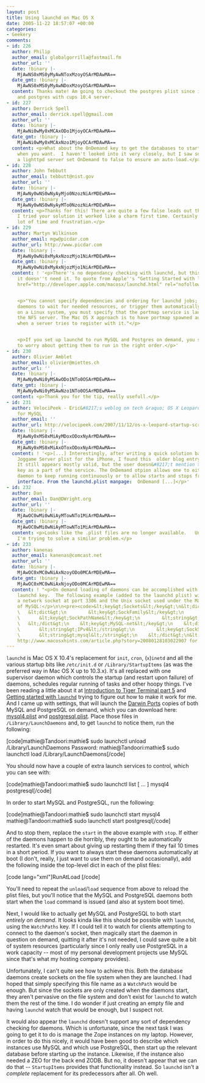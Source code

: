 ```yaml
---
layout: post
title: Using launchd on Mac OS X
date: 2005-11-22 18:57:07 +00:00
categories:
- Geekery
comments:
- id: 226
  author: Philip
  author_email: globalgorrilla@fastmail.fm
  author_url: ''
  date: !binary |-
    MjAwNS0xMS0yMyAwNToxMzoyOSArMDAwMA==
  date_gmt: !binary |-
    MjAwNS0xMS0yMyAwNDoxMzoyOSArMDAwMA==
  content: Thanks mate! Am going to checkout the postgres plist since i'm using pykota
    and postgres with cups 10.4 server.
- id: 227
  author: Derrick Spell
  author_email: derrick.spell@gmail.com
  author_url: ''
  date: !binary |-
    MjAwNi0wMy0xMCAxODo1MjoyOCArMDAwMA==
  date_gmt: !binary |-
    MjAwNi0wMy0xMCAxNzo1MjoyOCArMDAwMA==
  content: <p>What about the OnDemand key to get the databases to start and stop only
    when you want.  I haven't looked into it very closely, but I saw someone using
    a lighttpd server set OnDemand to false to ensure an auto-load.</p>
- id: 228
  author: John Tebbutt
  author_email: tebbutt@nist.gov
  author_url: ''
  date: !binary |-
    MjAwNy0wNS0wNyAyMjo0NzozNiArMDEwMA==
  date_gmt: !binary |-
    MjAwNy0wNS0wNyAyMTo0NzozNiArMDEwMA==
  content: <p>Thanks for this! There are quite a few false leads out there, but when
    I tried your solution it worked like a charm first time. Certainly saved me a
    lot of time and frustration.</p>
- id: 229
  author: Martyn Wilkinson
  author_email: mgw@picdar.com
  author_url: http://www.picdar.com
  date: !binary |-
    MjAwNy0wNi0xMyAxNzozMjo1NiArMDEwMA==
  date_gmt: !binary |-
    MjAwNy0wNi0xMyAxNjozMjo1NiArMDEwMA==
  content: ! '<p>There''s no dependancy checking with launchd, but this is because
    it doesn''t need it. To quote from Apple''s "Getting Started with launchd" <a
    href="http://developer.apple.com/macosx/launchd.html" rel="nofollow">http://developer.apple.com/macosx/launchd.html</a>:</p>


    <p>"You cannot specify dependencies and ordering for launchd jobs; instead, design
    daemons to wait for needed resources, or trigger them automatically. For instance,
    on a Linux system, you must specify that the portmap service is launched before
    the NFS server. The Mac OS X approach is to have portmap spawned automatically
    when a server tries to register with it."</p>


    <p>If you set up launchd to run MySQL and Postgres on demand, you shouldn''t have
    to worry about getting them to run in the right order.</p>'
- id: 230
  author: Olivier Amblet
  author_email: olivier@miettes.ch
  author_url: ''
  date: !binary |-
    MjAwNy0wNi0yMSAwODo1NTo0OSArMDEwMA==
  date_gmt: !binary |-
    MjAwNy0wNi0yMSAwNzo1NTo0OSArMDEwMA==
  content: <p>Thank you for the tip, really usefull.</p>
- id: 231
  author: VelociPeek - Eric&#8217;s weblog on tech &raquo; OS X Leopard Startup Script
    for MySQL
  author_email: ''
  author_url: http://velocipeek.com/2007/11/12/os-x-leopard-startup-script-for-mysql/
  date: !binary |-
    MjAwNy0xMS0xMiAyMDoxODoxNyArMDAwMA==
  date_gmt: !binary |-
    MjAwNy0xMS0xMiAxOToxODoxNyArMDAwMA==
  content: ! '<p>[...] Interestingly, after writing a quick solution based upon my
    Joggame Server plist for the iPhone, I found this  older blog entry on the net.
    It still appears mostly valid, but the user doesn&#8217;t mention the OnDemand
    key as a part of the service. The OnDemand otpion allows one to either allow a
    daemon to keep running continuously or to allow starts and stops from the launchctl
    interface. From the launchd.plist manpage:  OnDemand [...]</p>'
- id: 232
  author: Dan
  author_email: Dan@DWright.org
  author_url: ''
  date: !binary |-
    MjAwOC0wMi0wNiAyMTowNTo1MiArMDAwMA==
  date_gmt: !binary |-
    MjAwOC0wMi0wNiAyMTowNTo1MiArMDAwMA==
  content: <p>Looks like the .plist files are no longer available.   Unfortunate because
    I'm trying to solve a similar problem.</p>
- id: 233
  author: kanenas
  author_email: kanenas@comcast.net
  author_url: ''
  date: !binary |-
    MjAwOC0xMC0wNiAxNzoyODo0MCArMDEwMA==
  date_gmt: !binary |-
    MjAwOC0xMC0wNiAxNjoyODo0MCArMDEwMA==
  content: ! "<p>On demand loading of daemons can be accomplished with the \"Socket\"
    launchd key.  The following example (added to the launchd plist) will monitor
    a network socket at port 3306 and the Unix socket used under the MacPorts install
    of MySQL:</p>\n\n<pre><code>&lt;key&gt;Sockets&lt;/key&gt;\n&lt;dict&gt;\n    &lt;key&gt;MySQL-unix&lt;/key&gt;\n
    \   &lt;dict&gt;\n        &lt;key&gt;SockFamily&lt;/key&gt;\n        &lt;string&gt;Unix&lt;/string&gt;\n
    \       &lt;key&gt;SockPathName&lt;/key&gt;\n        &lt;string&gt;/opt/local/var/run/mysql5/mysqld.sock&lt;/string&gt;\n
    \   &lt;/dict&gt;\n    &lt;key&gt;MySQL-net&lt;/key&gt;\n    &lt;dict&gt;\n        &lt;key&gt;SockFamily&lt;/key&gt;\n
    \       &lt;string&gt;IPv4&lt;/string&gt;\n        &lt;key&gt;SockServiceName&lt;/key&gt;\n
    \       &lt;string&gt;mysql&lt;/string&gt;\n    &lt;/dict&gt;\n&lt;/dict&gt;\n</code></pre>\n\n<p>See
    http://www.macosxhints.com/article.php?story=20080128103022907 for another plist.</p>"
---
```

<code>launchd</code> is Mac OS X 10.4's replacement for <code>init</code>, <code>cron</code>, (<code>x</code>)<code>inetd</code> and all the various startup bits like <code>/etc/init.d</code> or <code>/Library/StartupItems</code> (as was the preferred way in Mac OS X up to 10.3.x).  It's all replaced with one supervisor daemon which controls the startup (and restart upon failure) of daemons, schedules regular running of tasks and other hoopy things.  I've been reading a little about it at <a href="http://www.macdevcenter.com/lpt/a/6332">Introduction to Tiger Terminal part 5</a> and <a href="http://developer.apple.com/macosx/launchd.html">Getting started with <code>launchd</code></a> trying to figure out how to make it work for me.  And I came up with settings, that will launch the <a href="http://www.darwinports.com/">Darwin Ports</a> copies of both MySQL and PostgreSQL on demand, which you can download here: <a href="http://woss.name/dist/mysql4.plist">mysql4.plist</a> and <a href="http://woss.name/dist/postgresql.plist">postgresql.plist</a>.  Place those files in <code>/Library/LaunchDaemons</code> and, to get <code>launchd</code> to notice them, run the following:

[code]mathie@Tandoori:mathie$ sudo launchctl unload /Library/LaunchDaemons
Password:
mathie@Tandoori:mathie$ sudo launchctl load /Library/LaunchDaemons[/code]

You should now have a couple of extra launch services to control, which you can see with:

[code]mathie@Tandoori:mathie$ sudo launchctl list
[ ... ]
mysql4
postgresql[/code]

In order to start MySQL and PostgreSQL, run the following:

[code]mathie@Tandoori:mathie$ sudo launchctl start mysql4
mathie@Tandoori:mathie$ sudo launchctl start postgresql[/code]

And to stop them, replace the <code>start</code> in the above example with <code>stop</code>.  If either of the daemons happen to die horribly, they ought to be automatically restarted.  It's even smart about giving up restarting them if they fail 10 times in a short period.  If you want to always start these daemons automatically at boot (I don't, really, I just want to use them on demand occasionally), add the following inside the top-level dict in each of the plist files:

[code lang="xml"]<key>RunAtLoad</key>
<true/>[/code]

You'll need to repeat the <code>unload</code>/<code>load</code> sequence from above to reload the plist files, but you'll notice that the MySQL and PostgreSQL daemons both start when the <code>load</code> command is issued (and also at system boot time).

Next, I would like to actually get MySQL and PostgreSQL to both start <em>entirely on demand</em>.  It looks kinda like this should be possible with <code>launchd</code>, using the <code>WatchPaths</code> key.  If I could tell it to watch for clients attempting to connect to the daemon's socket, then magically start the daemon in question on demand, quitting it after it's not needed, I could save quite a bit of system resources (particularly since I only really use PostgreSQL in a work capacity -- most of my personal development projects use MySQL since that's what my hosting company provides).

Unfortunately, I can't quite see how to achieve this.  Both the database daemons create sockets on the file system when they are launched.  I had hoped that simply specifying this file name as a <code>WatchPath</code> would be enough.  But since the sockets are only created when the daemons start, they aren't pervasive on the file system and don't exist for <code>launchd</code> to watch them the rest of the time.  I do wonder if just creating an empty file and having <code>launchd</code> watch that would be enough, but I suspect not.

It would also appear the <code>launchd</code> doesn't support any sort of dependency checking for daemons.  Which is unfortunate, since the next task I was going to get it to do is manage the Zope instances on my laptop.  However, in order to do this nicely, it would have been good to describe which instances use MySQL and which use PostgreSQL, then start up the relevant database before starting up the instance.  Likewise, if the instance also needed a ZEO for the back end ZODB.  But no, it doesn't appear that we can do that -- <code>StartupItems</code> provides that functionality instead.  So <code>launchd</code> isn't a <em>complete</em> replacement for its predecessors after all.  Oh well.
